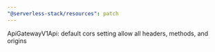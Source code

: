 ```yaml
---
"@serverless-stack/resources": patch
---
```


ApiGatewayV1Api: default cors setting allow all headers, methods, and origins

